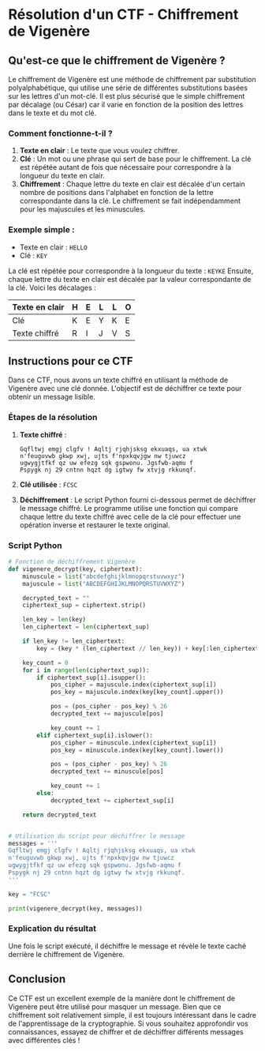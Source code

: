 
# Résolution d'un CTF - Chiffrement de Vigenère

## Qu'est-ce que le chiffrement de Vigenère ?

Le chiffrement de Vigenère est une méthode de chiffrement par substitution polyalphabétique, qui utilise une série de différentes substitutions basées sur les lettres d'un mot-clé. Il est plus sécurisé que le simple chiffrement par décalage (ou César) car il varie en fonction de la position des lettres dans le texte et du mot clé.

### Comment fonctionne-t-il ?

1. **Texte en clair** : Le texte que vous voulez chiffrer.
2. **Clé** : Un mot ou une phrase qui sert de base pour le chiffrement. La clé est répétée autant de fois que nécessaire pour correspondre à la longueur du texte en clair.
3. **Chiffrement** : Chaque lettre du texte en clair est décalée d'un certain nombre de positions dans l'alphabet en fonction de la lettre correspondante dans la clé. Le chiffrement se fait indépendamment pour les majuscules et les minuscules.

### Exemple simple :

- Texte en clair : `HELLO`
- Clé : `KEY`

La clé est répétée pour correspondre à la longueur du texte : `KEYKE`
Ensuite, chaque lettre du texte en clair est décalée par la valeur correspondante de la clé. Voici les décalages :

| Texte en clair | H | E | L | L | O |
|----------------|---|---|---|---|---|
| Clé            | K | E | Y | K | E |
| Texte chiffré  | R | I | J | V | S |

## Instructions pour ce CTF

Dans ce CTF, nous avons un texte chiffré en utilisant la méthode de Vigenère avec une clé donnée. L'objectif est de déchiffrer ce texte pour obtenir un message lisible.

### Étapes de la résolution

1. **Texte chiffré** :
   ``` 
   Gqfltwj emgj clgfv ! Aqltj rjqhjsksg ekxuaqs, ua xtwk
   n'feuguvwb gkwp xwj, ujts f'npxkqvjgw nw tjuwcz
   ugwygjtfkf qz uw efezg sqk gspwonu. Jgsfwb-aqmu f
   Pspygk nj 29 cntnn hqzt dg igtwy fw xtvjg rkkunqf.
   ```

2. **Clé utilisée** : `FCSC`

3. **Déchiffrement** :
   Le script Python fourni ci-dessous permet de déchiffrer le message chiffré. Le programme utilise une fonction qui compare chaque lettre du texte chiffré avec celle de la clé pour effectuer une opération inverse et restaurer le texte original.

### Script Python

```python
# Fonction de déchiffrement Vigenère
def vigenere_decrypt(key, ciphertext):
    minuscule = list("abcdefghijklmnopqrstuvwxyz")
    majuscule = list("ABCDEFGHIJKLMNOPQRSTUVWXYZ")

    decrypted_text = ""
    ciphertext_sup = ciphertext.strip()

    len_key = len(key)
    len_ciphertext = len(ciphertext_sup)

    if len_key != len_ciphertext:
        key = (key * (len_ciphertext // len_key)) + key[:len_ciphertext % len_key]

    key_count = 0
    for i in range(len(ciphertext_sup)):
        if ciphertext_sup[i].isupper():
            pos_cipher = majuscule.index(ciphertext_sup[i])
            pos_key = majuscule.index(key[key_count].upper())

            pos = (pos_cipher - pos_key) % 26
            decrypted_text += majuscule[pos]

            key_count += 1
        elif ciphertext_sup[i].islower():
            pos_cipher = minuscule.index(ciphertext_sup[i])
            pos_key = minuscule.index(key[key_count].lower())

            pos = (pos_cipher - pos_key) % 26
            decrypted_text += minuscule[pos]

            key_count += 1
        else:
            decrypted_text += ciphertext_sup[i]

    return decrypted_text


# Utilisation du script pour déchiffrer le message
messages = '''
Gqfltwj emgj clgfv ! Aqltj rjqhjsksg ekxuaqs, ua xtwk
n'feuguvwb gkwp xwj, ujts f'npxkqvjgw nw tjuwcz
ugwygjtfkf qz uw efezg sqk gspwonu. Jgsfwb-aqmu f
Pspygk nj 29 cntnn hqzt dg igtwy fw xtvjg rkkunqf.
'''

key = "FCSC"

print(vigenere_decrypt(key, messages))
```

### Explication du résultat

Une fois le script exécuté, il déchiffre le message et révèle le texte caché derrière le chiffrement de Vigenère.

## Conclusion

Ce CTF est un excellent exemple de la manière dont le chiffrement de Vigenère peut être utilisé pour masquer un message. Bien que ce chiffrement soit relativement simple, il est toujours intéressant dans le cadre de l'apprentissage de la cryptographie. Si vous souhaitez approfondir vos connaissances, essayez de chiffrer et de déchiffrer différents messages avec différentes clés !
